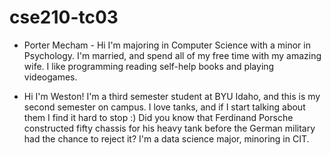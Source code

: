# cse210-tc03

- Porter Mecham - Hi I'm majoring in Computer Science with a minor in Psychology. I'm married, and spend all of my free time with my amazing wife. I like programming reading self-help books and playing videogames.

- Hi I'm Weston! I'm a third semester student at BYU Idaho, and this is my second semester on campus. I love tanks, and if I start talking about them I find it hard to stop :) Did you know that Ferdinand Porsche constructed fifty chassis for his heavy tank before the German military had the chance to reject it? I'm a data science major, minoring in CIT.
